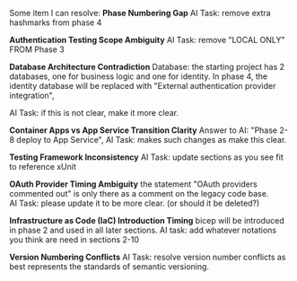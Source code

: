 
Some item I can resolve:
 **Phase Numbering Gap**
AI Task: remove extra hashmarks from phase 4


 **Authentication Testing Scope Ambiguity**
AI Task: remove "LOCAL ONLY" FROM Phase 3

**Database Architecture Contradiction**
Database: the starting project has 2 databases, one for business logic and one for identity.
In phase 4, the identity database will be replaced with "External authentication provider integration", 

AI Task: if this is not clear, make it more clear.



**Container Apps vs App Service Transition Clarity**
Answer to AI: "Phase 2-8 deploy to App Service", 
AI Task: makes such changes as make this clear.


 **Testing Framework Inconsistency**
   AI Task: update sections as you see fit to reference xUnit

**OAuth Provider Timing Ambiguity**
the statement "OAuth providers commented out" is only there as a comment on the legacy code base.  
AI Task: please update it to be more clear.  (or should it be deleted?)


**Infrastructure as Code (IaC) Introduction Timing**
bicep will be introduced in phase 2 and used in all later sections.
AI task: add whatever notations you think are need in sections 2-10


 **Version Numbering Conflicts**
AI Task: resolve version number conflicts as best represents the standards of semantic versioning.
